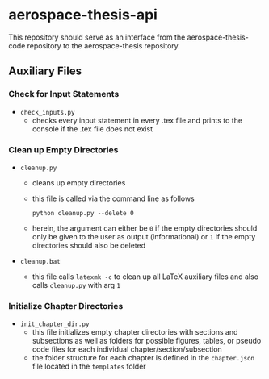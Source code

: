 # aerospace-thesis-api

This repository should serve as an interface from the aerospace-thesis-code repository to the aerospace-thesis repository.

## Auxiliary Files

### Check for Input Statements

- ``check_inputs.py``
  - checks every input statement in every .tex file and prints to the console if the .tex file does not exist

### Clean up Empty Directories

- ``cleanup.py``
  - cleans up empty directories
  - this file is called via the command line as follows

    ```properties
    python cleanup.py --delete 0
    ```

  - herein, the argument can either be ``0`` if the empty directories should only be given to the user as output (informational) or ``1`` if the empty directories should also be deleted

- ``cleanup.bat``
  - this file calls ``latexmk -c`` to clean up all LaTeX auxiliary files and also calls ``cleanup.py`` with arg ``1``

### Initialize Chapter Directories

- ``init_chapter_dir.py``
  - this file initializes empty chapter directories with sections and subsections as well as folders for possible figures, tables, or pseudo code files for each individual chapter/section/subsection
  - the folder structure for each chapter is defined in the ``chapter.json`` file located in the ``templates`` folder

